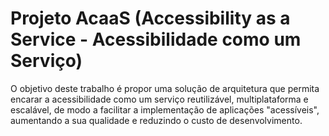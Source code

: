 # Projeto AcaaS (Accessibility as a Service - Acessibilidade como um Serviço) #

O objetivo deste trabalho é propor uma solução de arquitetura que permita encarar a acessibilidade como um serviço reutilizável, multiplataforma e escalável, de modo a facilitar a implementação de aplicações "acessíveis", aumentando a sua qualidade e reduzindo o custo de desenvolvimento.